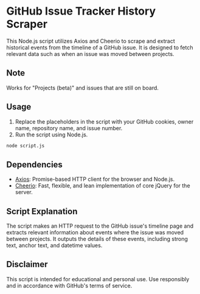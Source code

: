 # GitHub Issue Tracker History Scraper

This Node.js script utilizes Axios and Cheerio to scrape and extract historical events from the timeline of a GitHub issue. It is designed to fetch relevant data such as when an issue was moved between projects.

## Note

Works for "Projects (beta)" and issues that are still on board.

## Usage

1. Replace the placeholders in the script with your GitHub cookies, owner name, repository name, and issue number.
2. Run the script using Node.js.

```bash
node script.js
```

## Dependencies
- [Axios](https://www.npmjs.com/package/axios): Promise-based HTTP client for the browser and Node.js.
- [Cheerio](https://www.npmjs.com/package/cheerio): Fast, flexible, and lean implementation of core jQuery for the server.

## Script Explanation

The script makes an HTTP request to the GitHub issue's timeline page and extracts relevant information about events where the issue was moved between projects. It outputs the details of these events, including strong text, anchor text, and datetime values.

## Disclaimer
This script is intended for educational and personal use. Use responsibly and in accordance with GitHub's terms of service.

